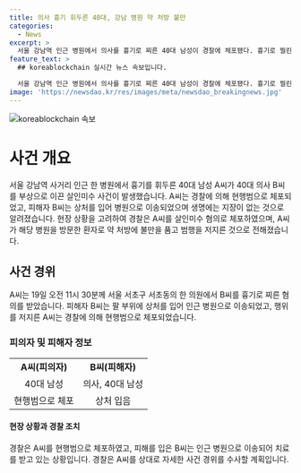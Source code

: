 ```yaml
---
title: 의사 흉기 휘두른 40대, 강남 병원 약 처방 불만
categories:
  - News
excerpt: >
  서울 강남역 인근 병원에서 의사를 흉기로 찌른 40대 남성이 경찰에 체포됐다. 흉기로 찔린 의사는 부상을 입었지만 생명에 지장은 없는 것으로 전해졌으며, A씨는 환자로서 의사의 처방에 불만을 품고 범행을 저지른 것으로 알려졌다. A씨는 현재 살인미수 혐의로 조사중에 있다. (150자)
feature_text: >
  ## koreablockchain 실시간 뉴스 속보입니다.

  서울 강남역 인근 병원에서 의사를 흉기로 찌른 40대 남성이 경찰에 체포됐다. 흉기로 찔린 의사는 부상을 입었지만 생명에 지장은 없는 것으로 전해졌으며, A씨는 환자로서 의사의 처방에 불만을 품고 범행을 저지른 것으로 알려졌다. A씨는 현재 살인미수 혐의로 조사중에 있다. (150자)
image: 'https://newsdao.kr/res/images/meta/newsdao_breakingnews.jpg'
---
```


<p><img src="https://newsdao.kr/res/images/meta/newsdao_breakingnews.jpg" alt="koreablockchain 속보" /></p>

<h1>사건 개요</h1>

<p data-ke-size="size16">서울 강남역 사거리 인근 한 병원에서 흉기를 휘두른 40대 남성 A씨가 40대 의사 B씨를 부상으로 이끈 살인미수 사건이 발생했습니다. A씨는 경찰에 의해 현행범으로 체포되었고, 피해자 B씨는 상처를 입어 병원으로 이송되었으며 생명에는 지장이 없는 것으로 알려졌습니다. 현장 상황을 고려하여 경찰은 A씨를 살인미수 혐의로 체포하였으며, A씨가 해당 병원을 방문한 환자로 약 처방에 불만을 품고 범행을 저지른 것으로 전해졌습니다.</p>

<h2>사건 경위</h2>

<p data-ke-size="size16">A씨는 19일 오전 11시 30분께 서울 서초구 서초동의 한 의원에서 B씨를 흉기로 찌른 혐의를 받았습니다. 피해자 B씨는 팔 부위에 상처를 입어 인근 병원으로 이송되었고, 행위를 저지른 A씨는 경찰에 의해 현행범으로 체포되었습니다.</p>

<h3>피의자 및 피해자 정보</h3>

<table style="width: 100%;" data-ke-size="size16">
<tbody>
<tr>
<td style="text-align: center; width: 50%;"><b>A씨(피의자)</b></td>
<td style="text-align: center; width: 50%;"><b>B씨(피해자)</b></td>
</tr>
<tr>
<td style="text-align: center; height: 17px;">40대 남성</td>
<td style="text-align: center; height: 17px;">의사, 40대 남성</td>
</tr>
<tr>
<td style="text-align: center; height: 17px;">현행범으로 체포</td>
<td style="text-align: center; height: 17px;">상처 입음</td>
</tr>
</tbody>
</table>

<h4>현장 상황과 경찰 조치</h4>

<p data-ke-size="size16">경찰은 A씨를 현행범으로 체포하였고, 피해를 입은 B씨는 인근 병원으로 이송되어 치료를 받고 있는 상황입니다. 경찰은 A씨를 상대로 자세한 사건 경위를 수사할 계획입니다.</p>

